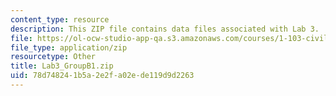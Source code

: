 ```yaml
---
content_type: resource
description: This ZIP file contains data files associated with Lab 3.
file: https://ol-ocw-studio-app-qa.s3.amazonaws.com/courses/1-103-civil-engineering-materials-laboratory-spring-2004/78d748241b5a2e2fa02ede119d9d2263_Lab3_GroupB1.zip
file_type: application/zip
resourcetype: Other
title: Lab3_GroupB1.zip
uid: 78d74824-1b5a-2e2f-a02e-de119d9d2263
---
```

